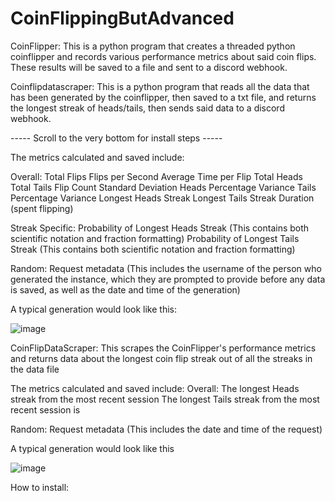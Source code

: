 # CoinFlippingButAdvanced
CoinFlipper: This is a python program that creates a threaded python coinflipper and records various performance metrics about said coin flips. These results will be saved to a file and sent to a discord webhook.

Coinflipdatascraper: This is a python program that reads all the data that has been generated by the coinflipper, then saved to a txt file, and returns the longest streak of heads/tails, then sends said data to a discord webhook.

----- Scroll to the very bottom for install steps -----

The metrics calculated and saved include:

  Overall:
Total Flips
Flips per Second
Average Time per Flip
Total Heads
Total Tails
Flip Count Standard Deviation
Heads Percentage Variance
Tails Percentage Variance
Longest Heads Streak
Longest Tails Streak
Duration (spent flipping)

  Streak Specific:
Probability of Longest Heads Streak (This contains both scientific notation and fraction formatting)
Probability of Longest Tails Streak (This contains both scientific notation and fraction formatting)

  Random: 
Request metadata (This includes the username of the person who generated the instance, which they are prompted to provide before any data is saved, as well as the date and time of the generation)

A typical generation would look like this:


![image](https://user-images.githubusercontent.com/114684575/224890888-0c94981e-bf3b-4724-9fe5-26cdaf0837fa.png)


CoinFlipDataScraper: This scrapes the CoinFlipper's performance metrics and returns data about the longest coin flip streak out of all the streaks in the data file

The metrics calculated and saved include:
  Overall:
The longest Heads streak from the most recent session
The longest Tails streak from the most recent session is

  Random:
Request metadata (This includes the date and time of the request)

A typical generation would look like this


![image](https://user-images.githubusercontent.com/114684575/224891132-7dda4a80-4daa-4d1d-a6fc-8094f6c9d85a.png)


How to install:

